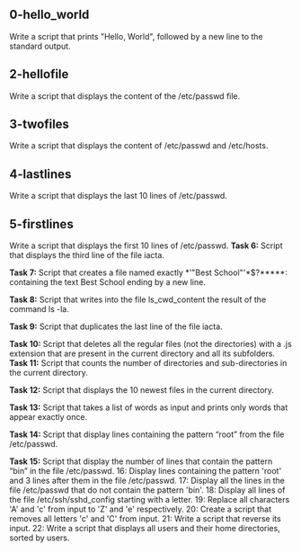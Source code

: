 ## 0-hello_world

Write a script that prints "Hello, World", followed by a new line to the standard output.
## 2-hellofile

Write a script that displays the content of the /etc/passwd file.
## 3-twofiles

Write a script that displays the content of /etc/passwd and /etc/hosts.
## 4-lastlines

Write a script that displays the last 10 lines of /etc/passwd.
## 5-firstlines

Write a script that displays the first 10 lines of /etc/passwd.
**Task 6:**
Script that displays the third line of the file iacta.

**Task 7:**
Script that creates a file named exactly \*\'"Best School"\'\*$\?\*\*\*\*\*: containing the text Best School ending by a new line.

**Task 8:**
Script that writes into the file ls_cwd_content the result of the command ls -la.

**Task 9:**
Script that duplicates the last line of the file iacta.

**Task 10:**
Script that deletes all the regular files (not the directories) with a .js extension that are present in the current directory and all its subfolders.
**Task 11:**
Script that counts the number of directories and sub-directories in the current directory.

**Task 12:**
Script that displays the 10 newest files in the current directory.

**Task 13:**
Script that takes a list of words as input and prints only words that appear exactly once.

**Task 14:**
Script that display lines containing the pattern “root” from the file /etc/passwd.

**Task 15:**
Script that display the number of lines that contain the pattern “bin” in the file /etc/passwd.
16: Display lines containing the pattern 'root' and 3 lines after them in the file /etc/passwd.
17: Display all the lines in the file /etc/passwd that do not contain the pattern 'bin'.
18: Display all lines of the file /etc/ssh/sshd_config starting with a letter.
19: Replace all characters 'A' and 'c' from input to 'Z' and 'e' respectively.
20: Create a script that removes all letters 'c' and 'C' from input.
21: Write a script that reverse its input.
22: Write a script that displays all users and their home directories, sorted by users.
